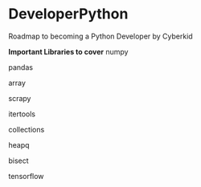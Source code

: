 # DeveloperPython
Roadmap to becoming a Python Developer by Cyberkid

**Important Libraries to cover**
  numpy
  
  pandas
  
  array
  
  scrapy
  
  itertools
  
  collections
  
  heapq
  
  bisect
  
  tensorflow

